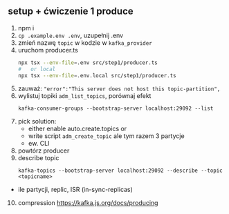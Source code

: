 ## setup + ćwiczenie 1 produce
1. npm i
2. `cp .example.env .env`, uzupełnij .env
3. zmień nazwę `topic` w kodzie w `kafka_provider`
4. uruchom producer.ts
    ```sh
   npx tsx --env-file=.env src/step1/producer.ts
   #   or local
   npx tsx --env-file=.env.local src/step1/producer.ts
   ```
5. zauważ: `"error":"This server does not host this topic-partition",`
6. wylistuj topiki `adm_list_topics`, porównaj efekt
   ```shell
   kafka-consumer-groups --bootstrap-server localhost:29092 --list
   ```
7. pick solution: 
   - either enable auto.create.topics or 
   - write script `adm_create_topic` ale tym razem 3 partycje 
   - ew. CLI
8. powtórz producer
9. describe topic
   ```shell
   kafka-topics --bootstrap-server localhost:29092 --describe --topic <topicname>
   ```
  - ile partycji, replic, ISR (in-sync-replicas)
10. compression https://kafka.js.org/docs/producing

